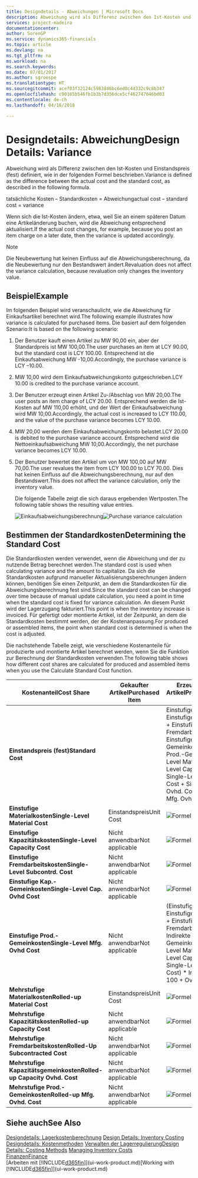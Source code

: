 ```yaml
---
title: Designdetails - Abweichungen | Microsoft Docs
description: Abweichung wird als Differenz zwischen den Ist-Kosten und Einstandspreis (fest) definiert, wie in der folgenden Formel beschrieben.
services: project-madeira
documentationcenter: 
author: SorenGP
ms.service: dynamics365-financials
ms.topic: article
ms.devlang: na
ms.tgt_pltfrm: na
ms.workload: na
ms.search.keywords: 
ms.date: 07/01/2017
ms.author: sgroespe
ms.translationtype: HT
ms.sourcegitcommit: acef03f32124c5983846bc6ed0c4d332c9c8b347
ms.openlocfilehash: c90165b546fb1b3b7d356dce5cf462747046bd03
ms.contentlocale: de-ch
ms.lasthandoff: 04/16/2018

---
```

# <a name="design-details-variance"></a><span data-ttu-id="f6c8b-103">Designdetails: Abweichung</span><span class="sxs-lookup"><span data-stu-id="f6c8b-103">Design Details: Variance</span></span>
<span data-ttu-id="f6c8b-104">Abweichung wird als Differenz zwischen den Ist-Kosten und Einstandspreis (fest) definiert, wie in der folgenden Formel beschrieben.</span><span class="sxs-lookup"><span data-stu-id="f6c8b-104">Variance is defined as the difference between the actual cost and the standard cost, as described in the following formula.</span></span>  

 <span data-ttu-id="f6c8b-105">tatsächliche Kosten – Standardkosten = Abweichung</span><span class="sxs-lookup"><span data-stu-id="f6c8b-105">actual cost – standard cost = variance</span></span>  

 <span data-ttu-id="f6c8b-106">Wenn sich die Ist-Kosten ändern, etwa, weil Sie an einem späteren Datum eine Artikeländerung buchen, wird die Abweichung entsprechend aktualisiert.</span><span class="sxs-lookup"><span data-stu-id="f6c8b-106">If the actual cost changes, for example, because you post an item charge on a later date, then the variance is updated accordingly.</span></span>  

> [!NOTE]  
>  <span data-ttu-id="f6c8b-107">Die Neubewertung hat keinen Einfluss auf die Abweichungsberechnung, da die Neubewertung nur den Bestandswert ändert.</span><span class="sxs-lookup"><span data-stu-id="f6c8b-107">Revaluation does not affect the variance calculation, because revaluation only changes the inventory value.</span></span>  

## <a name="example"></a><span data-ttu-id="f6c8b-108">Beispiel</span><span class="sxs-lookup"><span data-stu-id="f6c8b-108">Example</span></span>  
 <span data-ttu-id="f6c8b-109">Im folgenden Beispiel wird veranschaulicht, wie die Abweichung für Einkaufsartikel berechnet wird.</span><span class="sxs-lookup"><span data-stu-id="f6c8b-109">The following example illustrates how variance is calculated for purchased items.</span></span> <span data-ttu-id="f6c8b-110">Die basiert auf dem folgenden Szenario:</span><span class="sxs-lookup"><span data-stu-id="f6c8b-110">It is based on the following scenario:</span></span>  

1. <span data-ttu-id="f6c8b-111">Der Benutzer kauft einen Artikel zu MW 90,00 ein, aber der Standardpreis ist MW 100,00.</span><span class="sxs-lookup"><span data-stu-id="f6c8b-111">The user purchases an item at LCY 90.00, but the standard cost is LCY 100.00.</span></span> <span data-ttu-id="f6c8b-112">Entsprechend ist die Einkaufsabweichung MW -10,00.</span><span class="sxs-lookup"><span data-stu-id="f6c8b-112">Accordingly, the purchase variance is LCY –10.00.</span></span>  
2. <span data-ttu-id="f6c8b-113">MW 10,00 wird dem Einkaufsabweichungskonto gutgeschrieben.</span><span class="sxs-lookup"><span data-stu-id="f6c8b-113">LCY 10.00 is credited to the purchase variance account.</span></span>  
3. <span data-ttu-id="f6c8b-114">Der Benutzer erzeugt einen Artikel Zu-/Abschlag von MW 20,00.</span><span class="sxs-lookup"><span data-stu-id="f6c8b-114">The user posts an item charge of LCY 20.00.</span></span> <span data-ttu-id="f6c8b-115">Entsprechend werden die Ist-Kosten auf MW 110,00 erhöht, und der Wert der Einkaufsabweichung wird MW 10,00.</span><span class="sxs-lookup"><span data-stu-id="f6c8b-115">Accordingly, the actual cost is increased to LCY 110.00, and the value of the purchase variance becomes LCY 10.00.</span></span>  
4. <span data-ttu-id="f6c8b-116">MW 20,00 werden dem Einkaufsabweichungskonto belastet.</span><span class="sxs-lookup"><span data-stu-id="f6c8b-116">LCY 20.00 is debited to the purchase variance account.</span></span> <span data-ttu-id="f6c8b-117">Entsprechend wird die Nettoeinkaufsabweichung MW 10,00.</span><span class="sxs-lookup"><span data-stu-id="f6c8b-117">Accordingly, the net purchase variance becomes LCY 10.00.</span></span>  
5. <span data-ttu-id="f6c8b-118">Der Benutzer bewertet den Artikel um von MW 100,00 auf MW 70,00.</span><span class="sxs-lookup"><span data-stu-id="f6c8b-118">The user revalues the item from LCY 100.00 to LCY 70.00.</span></span> <span data-ttu-id="f6c8b-119">Dies hat keinen Einfluss auf die Abweichungsberechnung, nur auf den Bestandswert.</span><span class="sxs-lookup"><span data-stu-id="f6c8b-119">This does not affect the variance calculation, only the inventory value.</span></span>  

   <span data-ttu-id="f6c8b-120">Die folgende Tabelle zeigt die sich daraus ergebenden Wertposten.</span><span class="sxs-lookup"><span data-stu-id="f6c8b-120">The following table shows the resulting value entries.</span></span>  

   <span data-ttu-id="f6c8b-121">![Einkaufsabweichungsberechnung](media/design_details_inventory_costing_11_purchase_variance.png "design_details_inventory_costing_11_purchase_variance")</span><span class="sxs-lookup"><span data-stu-id="f6c8b-121">![Purchase variance calculation](media/design_details_inventory_costing_11_purchase_variance.png "design_details_inventory_costing_11_purchase_variance")</span></span>  

## <a name="determining-the-standard-cost"></a><span data-ttu-id="f6c8b-122">Bestimmen der Standardkosten</span><span class="sxs-lookup"><span data-stu-id="f6c8b-122">Determining the Standard Cost</span></span>  
 <span data-ttu-id="f6c8b-123">Die Standardkosten werden verwendet, wenn die Abweichung und der zu nutzende Betrag berechnet werden.</span><span class="sxs-lookup"><span data-stu-id="f6c8b-123">The standard cost is used when calculating variance and the amount to capitalize.</span></span> <span data-ttu-id="f6c8b-124">Da sich die Standardkosten aufgrund manueller Aktualisierungsberechnungen ändern können, benötigen Sie einen Zeitpunkt, an dem die Standardkosten für die Abweichungsberechnung fest sind.</span><span class="sxs-lookup"><span data-stu-id="f6c8b-124">Since the standard cost can be changed over time because of manual update calculation, you need a point in time when the standard cost is fixed for variance calculation.</span></span> <span data-ttu-id="f6c8b-125">An diesem Punkt wird der Lagerzugang fakturiert.</span><span class="sxs-lookup"><span data-stu-id="f6c8b-125">This point is when the inventory increase is invoiced.</span></span> <span data-ttu-id="f6c8b-126">Für gefertigt oder montierte Artikel, ist der Zeitpunkt, an dem die Standardkosten bestimmt werden, der der Kostenanpassung.</span><span class="sxs-lookup"><span data-stu-id="f6c8b-126">For produced or assembled items, the point when standard cost is determined is when the cost is adjusted.</span></span>  

 <span data-ttu-id="f6c8b-127">Die nachstehende Tabelle zeigt, wie verschiedene Kostenanteile für produzierte und montierte Artikel berechnet werden, wenn Sie die Funktion zur Berechnung der Standardkosten verwenden.</span><span class="sxs-lookup"><span data-stu-id="f6c8b-127">The following table shows how different cost shares are calculated for produced and assembled items when you use the Calculate Standard Cost function.</span></span>  

|<span data-ttu-id="f6c8b-128">Kostenanteil</span><span class="sxs-lookup"><span data-stu-id="f6c8b-128">Cost Share</span></span>|<span data-ttu-id="f6c8b-129">Gekaufter Artikel</span><span class="sxs-lookup"><span data-stu-id="f6c8b-129">Purchased Item</span></span>|<span data-ttu-id="f6c8b-130">Erzeugter/Montierter Artikel</span><span class="sxs-lookup"><span data-stu-id="f6c8b-130">Produced/Assembled Item</span></span>|  
|----------------|--------------------|------------------------------|  
|<span data-ttu-id="f6c8b-131">**Einstandspreis (fest)**</span><span class="sxs-lookup"><span data-stu-id="f6c8b-131">**Standard Cost**</span></span>||<span data-ttu-id="f6c8b-132">Einstufige Materialkosten + Einstufige Kapazitätskosten + Einstufige Fremdarbeitskosten + Einstufige Kap.-Gemeinkosten + Einstufige Prod.-Gemeinkosten</span><span class="sxs-lookup"><span data-stu-id="f6c8b-132">Single-Level Material Cost + Single-Level Capacity Cost + Single-Level Subcontrd. Cost + Single-Level Cap. Ovhd. Cost + Single-Level Mfg. Ovhd. Cost</span></span>|  
|<span data-ttu-id="f6c8b-133">**Einstufige Materialkosten**</span><span class="sxs-lookup"><span data-stu-id="f6c8b-133">**Single-Level Material Cost**</span></span>|<span data-ttu-id="f6c8b-134">Einstandspreis</span><span class="sxs-lookup"><span data-stu-id="f6c8b-134">Unit Cost</span></span>|<span data-ttu-id="f6c8b-135">![Formel 1](media/design_details_inventory_costing_11_equation_1.png "design_details_inventory_costing_11_equation_1")</span><span class="sxs-lookup"><span data-stu-id="f6c8b-135">![Equation 1](media/design_details_inventory_costing_11_equation_1.png "design_details_inventory_costing_11_equation_1")</span></span>|  
|<span data-ttu-id="f6c8b-136">**Einstufige Kapazitätskosten**</span><span class="sxs-lookup"><span data-stu-id="f6c8b-136">**Single-Level Capacity Cost**</span></span>|<span data-ttu-id="f6c8b-137">Nicht anwendbar</span><span class="sxs-lookup"><span data-stu-id="f6c8b-137">Not applicable</span></span>|<span data-ttu-id="f6c8b-138">![Formel 2](media/design_details_inventory_costing_11_equation_2.png "design_details_inventory_costing_11_equation_2")</span><span class="sxs-lookup"><span data-stu-id="f6c8b-138">![Equation 2](media/design_details_inventory_costing_11_equation_2.png "design_details_inventory_costing_11_equation_2")</span></span>|  
|<span data-ttu-id="f6c8b-139">**Einstufige Fremdarbeitskosten**</span><span class="sxs-lookup"><span data-stu-id="f6c8b-139">**Single-Level Subcontrd. Cost**</span></span>|<span data-ttu-id="f6c8b-140">Nicht anwendbar</span><span class="sxs-lookup"><span data-stu-id="f6c8b-140">Not applicable</span></span>|<span data-ttu-id="f6c8b-141">![Formel 3](media/design_details_inventory_costing_11_equation_3.png "design_details_inventory_costing_11_equation_3")</span><span class="sxs-lookup"><span data-stu-id="f6c8b-141">![Equation 3](media/design_details_inventory_costing_11_equation_3.png "design_details_inventory_costing_11_equation_3")</span></span>|  
|<span data-ttu-id="f6c8b-142">**Einstufige Kap.-Gemeinkosten**</span><span class="sxs-lookup"><span data-stu-id="f6c8b-142">**Single-Level Cap. Ovhd Cost**</span></span>|<span data-ttu-id="f6c8b-143">Nicht anwendbar</span><span class="sxs-lookup"><span data-stu-id="f6c8b-143">Not applicable</span></span>|<span data-ttu-id="f6c8b-144">![Formel 4](media/design_details_inventory_costing_11_equation_4.png "design_details_inventory_costing_11_equation_4")</span><span class="sxs-lookup"><span data-stu-id="f6c8b-144">![Equation 4](media/design_details_inventory_costing_11_equation_4.png "design_details_inventory_costing_11_equation_4")</span></span>|  
|<span data-ttu-id="f6c8b-145">**Einstufige Prod.-Gemeinkosten**</span><span class="sxs-lookup"><span data-stu-id="f6c8b-145">**Single-Level Mfg. Ovhd Cost**</span></span>|<span data-ttu-id="f6c8b-146">Nicht anwendbar</span><span class="sxs-lookup"><span data-stu-id="f6c8b-146">Not applicable</span></span>|<span data-ttu-id="f6c8b-147">(Einstufige Materialkosten + Einstufige Kapazitätskosten + Einstufige Fremdarbeitskosten) \* Indirekte Kosten %/100 + Gemeinkostensatz</span><span class="sxs-lookup"><span data-stu-id="f6c8b-147">(Single-Level Material Cost + Single-Level Capacity Cost + Single-Level Subcontrd. Cost) \* Indirect Cost % / 100 + Overhead Rate</span></span>|  
|<span data-ttu-id="f6c8b-148">**Mehrstufige Materialkosten**</span><span class="sxs-lookup"><span data-stu-id="f6c8b-148">**Rolled-up Material Cost**</span></span>|<span data-ttu-id="f6c8b-149">Einstandspreis</span><span class="sxs-lookup"><span data-stu-id="f6c8b-149">Unit Cost</span></span>|<span data-ttu-id="f6c8b-150">![Formel 5](media/design_details_inventory_costing_11_equation_5.png "design_details_inventory_costing_11_equation_5")</span><span class="sxs-lookup"><span data-stu-id="f6c8b-150">![Equation 5](media/design_details_inventory_costing_11_equation_5.png "design_details_inventory_costing_11_equation_5")</span></span>|  
|<span data-ttu-id="f6c8b-151">**Mehrstufige Kapazitätskosten**</span><span class="sxs-lookup"><span data-stu-id="f6c8b-151">**Rolled-up Capacity Cost**</span></span>|<span data-ttu-id="f6c8b-152">Nicht anwendbar</span><span class="sxs-lookup"><span data-stu-id="f6c8b-152">Not applicable</span></span>|<span data-ttu-id="f6c8b-153">![Formel 6](media/design_details_inventory_costing_11_equation_6.png "design_details_inventory_costing_11_equation_6")</span><span class="sxs-lookup"><span data-stu-id="f6c8b-153">![Equation 6](media/design_details_inventory_costing_11_equation_6.png "design_details_inventory_costing_11_equation_6")</span></span>|  
|<span data-ttu-id="f6c8b-154">**Mehrstufige Fremdarbeitskosten**</span><span class="sxs-lookup"><span data-stu-id="f6c8b-154">**Rolled-Up Subcontracted Cost**</span></span>|<span data-ttu-id="f6c8b-155">Nicht anwendbar</span><span class="sxs-lookup"><span data-stu-id="f6c8b-155">Not applicable</span></span>|<span data-ttu-id="f6c8b-156">![Formel 7](media/design_details_inventory_costing_11_equation_7.png "design_details_inventory_costing_11_equation_7")</span><span class="sxs-lookup"><span data-stu-id="f6c8b-156">![Equation 7](media/design_details_inventory_costing_11_equation_7.png "design_details_inventory_costing_11_equation_7")</span></span>|  
|<span data-ttu-id="f6c8b-157">**Mehrstufige Kapazitätsgemeinkosten**</span><span class="sxs-lookup"><span data-stu-id="f6c8b-157">**Rolled-up Capacity Ovhd. Cost**</span></span>|<span data-ttu-id="f6c8b-158">Nicht anwendbar</span><span class="sxs-lookup"><span data-stu-id="f6c8b-158">Not applicable</span></span>|<span data-ttu-id="f6c8b-159">![Formel 8](media/design_details_inventory_costing_11_equation_8.png "design_details_inventory_costing_11_equation_8")</span><span class="sxs-lookup"><span data-stu-id="f6c8b-159">![Equation 8](media/design_details_inventory_costing_11_equation_8.png "design_details_inventory_costing_11_equation_8")</span></span>|  
|<span data-ttu-id="f6c8b-160">**Mehrstufige Prod.-Gemeinkosten**</span><span class="sxs-lookup"><span data-stu-id="f6c8b-160">**Rolled-up Mfg. Ovhd. Cost**</span></span>|<span data-ttu-id="f6c8b-161">Nicht anwendbar</span><span class="sxs-lookup"><span data-stu-id="f6c8b-161">Not applicable</span></span>|<span data-ttu-id="f6c8b-162">![Formel 9](media/design_details_inventory_costing_11_equation_9.png "design_details_inventory_costing_11_equation_9")</span><span class="sxs-lookup"><span data-stu-id="f6c8b-162">![Equation 9](media/design_details_inventory_costing_11_equation_9.png "design_details_inventory_costing_11_equation_9")</span></span>|  

## <a name="see-also"></a><span data-ttu-id="f6c8b-163">Siehe auch</span><span class="sxs-lookup"><span data-stu-id="f6c8b-163">See Also</span></span>  
 <span data-ttu-id="f6c8b-164">[Designdetails: Lagerkostenberechnung](design-details-inventory-costing.md) </span><span class="sxs-lookup"><span data-stu-id="f6c8b-164">[Design Details: Inventory Costing](design-details-inventory-costing.md) </span></span>  
 <span data-ttu-id="f6c8b-165">[Designdetails: Kostenmethoden](design-details-costing-methods.md) [Verwalten der Lagerregulierung](finance-manage-inventory-costs.md)</span><span class="sxs-lookup"><span data-stu-id="f6c8b-165">[Design Details: Costing Methods](design-details-costing-methods.md) [Managing Inventory Costs](finance-manage-inventory-costs.md)</span></span>  
 [<span data-ttu-id="f6c8b-166">Finanzen</span><span class="sxs-lookup"><span data-stu-id="f6c8b-166">Finance</span></span>](finance.md)  
 <span data-ttu-id="f6c8b-167">[Arbeiten mit [!INCLUDE[d365fin](includes/d365fin_md.md)]](ui-work-product.md)</span><span class="sxs-lookup"><span data-stu-id="f6c8b-167">[Working with [!INCLUDE[d365fin](includes/d365fin_md.md)]](ui-work-product.md)</span></span>

